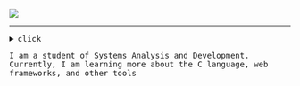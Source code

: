 ![](https://readme-typing-svg.demolab.com?font=Fira+Code&pause=1000&color=EDEDED&random=false&width=435&lines=Hello,+my+name+is+Guilherme!)
 <hr>

<details><summary><samp>click</samp></summary>
  
```rust
public class Main {
    public static void main(String[] args) {
        System.out.println("Welcome!");
    }
}

```
<br>

[![Harlok's WakaTime stats](https://github-readme-stats.vercel.app/api/wakatime?uguisousa=ffflabs)](https://github.com/anuraghazra/github-readme-stats)

</details>

<samp>I am a student of Systems Analysis and Development. Currently, I am learning more about the C language, web frameworks, and other tools</samp>

